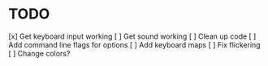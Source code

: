 # TODO
[x] Get keyboard input working
[ ] Get sound working
[ ] Clean up code
[ ] Add command line flags for options
[ ] Add keyboard maps
[ ] Fix flickering
[ ] Change colors?
